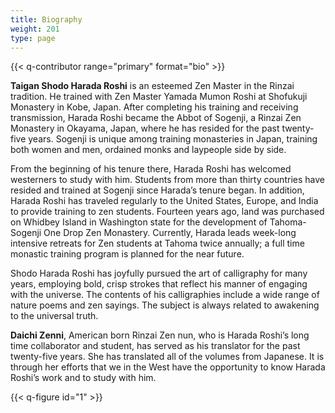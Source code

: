 ```yaml
---
title: Biography
weight: 201
type: page
---
```


{{< q-contributor range="primary" format="bio" >}}

**Taigan Shodo Harada Roshi** is an esteemed Zen Master in the Rinzai tradition. He trained with Zen Master Yamada Mumon Roshi at Shofukuji Monastery in Kobe, Japan. After completing his training and receiving transmission, Harada Roshi became the Abbot of Sogenji, a Rinzai Zen Monastery in Okayama, Japan, where he has resided for the past twenty-five years. Sogenji is unique among training monasteries in Japan, training both women and men, ordained monks and laypeople side by side.

From the beginning of his tenure there, Harada Roshi has welcomed westerners to study with him. Students from more than thirty countries have resided and trained at Sogenji since Harada’s tenure began. In addition, Harada Roshi has traveled regularly to the United States, Europe, and India to provide training to zen students. Fourteen years ago, land was purchased on Whidbey Island in Washington state for the development of Tahoma-Sogenji One Drop Zen Monastery. Currently, Harada leads week-long intensive retreats for Zen students at Tahoma twice annually; a full time monastic training program is planned for the near future.

Shodo Harada Roshi has joyfully pursued the art of calligraphy for many years, employing bold, crisp strokes that reflect his manner of engaging with the universe. The contents of his calligraphies include a wide range of nature poems and zen sayings. The subject is always related to awakening to the universal truth.

**Daichi Zenni**, American born Rinzai Zen nun, who is Harada Roshi’s long time collaborator and student, has served as his translator for the past twenty-five years. She has translated all of the volumes from Japanese. It is through her efforts that we in the West have the opportunity to know Harada Roshi’s work and to study with him.

{{< q-figure id="1" >}}
